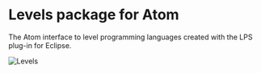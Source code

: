 # Levels package for Atom

The Atom interface to level programming languages created with the LPS plug-in for Eclipse.

![Levels](https://user-images.githubusercontent.com/26176396/33531492-1e55cfee-d88e-11e7-839d-5db8aaeb1896.png)